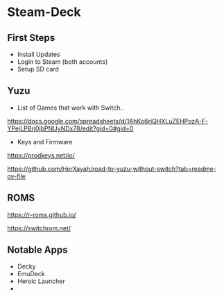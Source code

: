# Steam-Deck

## First Steps
- Install Updates
- Login to Steam (both accounts)
- Setup SD card

## Yuzu
- List of Games that work with Switch..
  
https://docs.google.com/spreadsheets/d/1AhKo6rjQHXLuZEHPozA-F-YPejLPBrj0jbPNUyNDx78/edit?gid=0#gid=0
- Keys and Firmware

https://prodkeys.net/io/

https://github.com/HerXayah/road-to-yuzu-without-switch?tab=readme-ov-file

## ROMS
https://r-roms.github.io/

https://switchrom.net/


## Notable Apps
- Decky
- EmuDeck
- Heroic Launcher
- 
